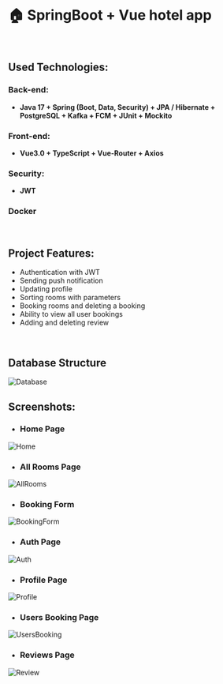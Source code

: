 # 🏠 SpringBoot + Vue hotel app

<br/>

## Used Technologies:

### Back-end:
* **Java 17 + Spring (Boot, Data, Security) + JPA / Hibernate + PostgreSQL + Kafka + FCM + JUnit + Mockito**

### Front-end: 
* **Vue3.0 + TypeScript + Vue-Router + Axios**
### Security: 
* **JWT**

### Docker

<br/>

## Project Features:

* Authentication with JWT
* Sending push notification
* Updating profile
* Sorting rooms with parameters
* Booking rooms and deleting a booking
* Ability to view all user bookings
* Adding and deleting review

<br/>

## Database Structure

![Database](https://i.ibb.co/Y4gvskp/Database.jpg)


## Screenshots:
* ### Home Page
![Home](https://i.ibb.co/JpzPDhj/Home.png)<br/>

* ### All Rooms Page

![AllRooms](https://i.ibb.co/RhzBYh2/AllRooms.png)<br/>

* ### Booking Form

![BookingForm](https://i.ibb.co/RPcWSvG/Booking-Form.png)<br/>

* ### Auth Page

![Auth](https://i.ibb.co/0rdFKZh/Auth.png)<br/>

* ### Profile Page

![Profile](https://i.ibb.co/LtG8d8X/Profile.png)<br/>

* ### Users Booking Page

![UsersBooking](https://i.ibb.co/1GKvhxt/Booking.png)<br/>

* ### Reviews Page

![Review](https://i.ibb.co/C6vjSgJ/Review.png)<br/>
